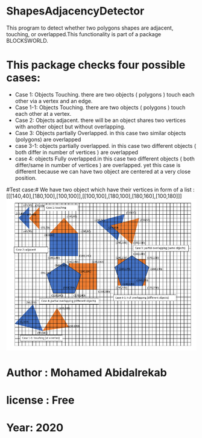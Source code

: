 # ShapesAdjacencyDetector

This program to detect whether two polygons shapes are adjacent, touching, or overlapped.This functionality is part of a package BLOCKSWORLD.

# This package checks four possible cases: #

- Case 1: Objects Touching. there are two objects ( polygons ) touch each other via a vertex and an edge.
- Case 1-1: Objects Touching. there are two objects ( polygons ) touch each other at a vertex.
- Case 2: Objects adjacent. there will be an object shares two vertices with another object but without overlapping.
- Case 3: Objects partially Overlapped. in this case two similar objects (polygons) are overlapped
- case 3-1: objects partially overlapped. in this case two different objects ( both differ in number of vertices ) are overlapped
- case 4: objects Fully overlapped.in this case two different objects ( both differ/same in number of vertices ) are overlapped. yet this case is different because we can have two object are centered at a very close position.      



#Test case:#
 We have two object which have their vertices in form of a list : [[[140,40],[180,100],[100,100]],[[100,100],[180,100],[180,160],[100,180]]]
![Fig1](Annotation%202020-01-04%20003205.png)


# Author : Mohamed Abidalrekab
# license : Free
# Year: 2020
